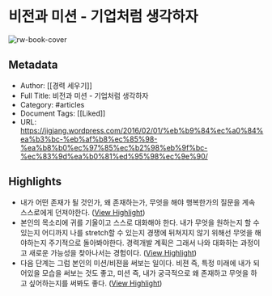 # 비전과 미션 - 기업처럼 생각하자

![rw-book-cover](https://readwise-assets.s3.amazonaws.com/static/images/article3.5c705a01b476.png)

## Metadata
- Author: [[경력 세우기]]
- Full Title: 비전과 미션 - 기업처럼 생각하자
- Category: #articles
- Document Tags: [[Liked]] 
- URL: https://jigjang.wordpress.com/2016/02/01/%eb%b9%84%ec%a0%84%ea%b3%bc-%eb%af%b8%ec%85%98-%ea%b8%b0%ec%97%85%ec%b2%98%eb%9f%bc-%ec%83%9d%ea%b0%81%ed%95%98%ec%9e%90/

## Highlights
- 내가 어떤 존재가 될 것인가, 왜 존재하는가, 무엇을 해야 행복한가의 질문을 계속 스스로에게 던져야한다. ([View Highlight](https://instapaper.com/read/684865874/2195196))
- 본인의 목소리에 귀를 기울이고 스스로 대화해야 한다. 내가 무엇을 원하는지 할 수 있는지 어디까지 나를 stretch할 수 있는지 경쟁에 뒤쳐지지 않기 위해선 무엇을 해야하는지 주기적으로 돌아봐야한다. 경력개발 계획은 그래서 나와 대화하는 과정이고 새로운 가능성을 찾아나서는 경험이다. ([View Highlight](https://instapaper.com/read/684865874/2196772))
- 다음 단계는 그럼 본인의 미션/비젼을 써보는 일이다. 비젼 즉, 특정 미래에 내가 되어있을 모습을 써보는 것도 좋고, 미션 즉, 내가 궁극적으로 왜 존재하고 무엇을 하고 싶어하는지를 써봐도 좋다. ([View Highlight](https://instapaper.com/read/684865874/2196779))
